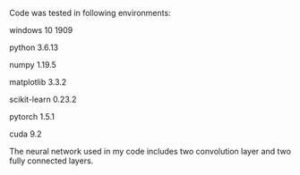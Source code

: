 Code was tested in following environments:

windows 10 1909

python 3.6.13

numpy 1.19.5

matplotlib 3.3.2

scikit-learn 0.23.2

pytorch 1.5.1

cuda 9.2

The neural network used in my code includes two convolution layer and two fully connected layers.